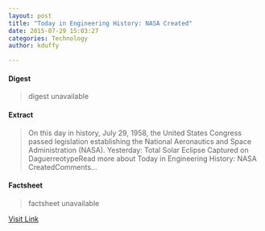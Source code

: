 ```yaml
---
layout: post
title: "Today in Engineering History: NASA Created"
date: 2015-07-29 15:03:27
categories: Technology
author: kduffy

---
```



#### Digest
>digest unavailable

#### Extract
>On this day in history, July 29, 1958, the United States Congress passed legislation establishing the National Aeronautics and Space Administration (NASA). Yesterday: Total Solar Eclipse Captured on DaguerreotypeRead more about Today in Engineering History: NASA CreatedComments...

#### Factsheet
>factsheet unavailable

[Visit Link](http://www.pddnet.com/blogs/2015/07/today-engineering-history-nasa-created)


